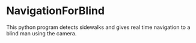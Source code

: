 # NavigationForBlind
This python program detects sidewalks and gives real time navigation to a blind man using the camera.

